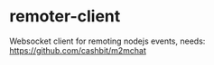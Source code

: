 remoter-client
==============

Websocket client for remoting nodejs events, needs: https://github.com/cashbit/m2mchat


